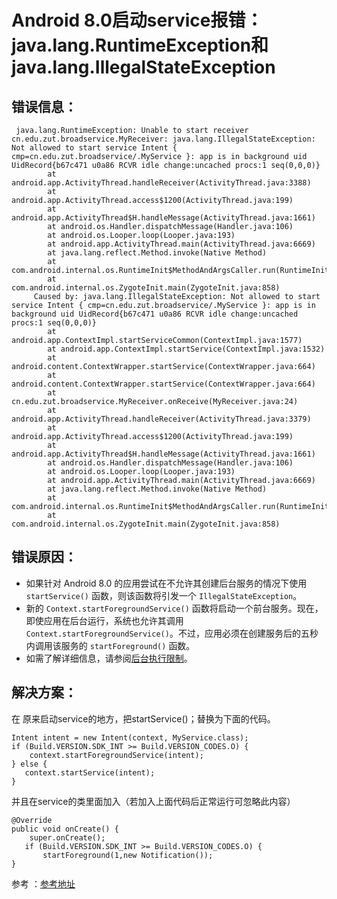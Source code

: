 # Android 8.0启动service报错：java.lang.RuntimeException和java.lang.IllegalStateException

## 错误信息：

```
 java.lang.RuntimeException: Unable to start receiver cn.edu.zut.broadservice.MyReceiver: java.lang.IllegalStateException: Not allowed to start service Intent { cmp=cn.edu.zut.broadservice/.MyService }: app is in background uid UidRecord{b67c471 u0a86 RCVR idle change:uncached procs:1 seq(0,0,0)}
        at android.app.ActivityThread.handleReceiver(ActivityThread.java:3388)
        at android.app.ActivityThread.access$1200(ActivityThread.java:199)
        at android.app.ActivityThread$H.handleMessage(ActivityThread.java:1661)
        at android.os.Handler.dispatchMessage(Handler.java:106)
        at android.os.Looper.loop(Looper.java:193)
        at android.app.ActivityThread.main(ActivityThread.java:6669)
        at java.lang.reflect.Method.invoke(Native Method)
        at com.android.internal.os.RuntimeInit$MethodAndArgsCaller.run(RuntimeInit.java:493)
        at com.android.internal.os.ZygoteInit.main(ZygoteInit.java:858)
     Caused by: java.lang.IllegalStateException: Not allowed to start service Intent { cmp=cn.edu.zut.broadservice/.MyService }: app is in background uid UidRecord{b67c471 u0a86 RCVR idle change:uncached procs:1 seq(0,0,0)}
        at android.app.ContextImpl.startServiceCommon(ContextImpl.java:1577)
        at android.app.ContextImpl.startService(ContextImpl.java:1532)
        at android.content.ContextWrapper.startService(ContextWrapper.java:664)
        at android.content.ContextWrapper.startService(ContextWrapper.java:664)
        at cn.edu.zut.broadservice.MyReceiver.onReceive(MyReceiver.java:24)
        at android.app.ActivityThread.handleReceiver(ActivityThread.java:3379)
        at android.app.ActivityThread.access$1200(ActivityThread.java:199) 
        at android.app.ActivityThread$H.handleMessage(ActivityThread.java:1661) 
        at android.os.Handler.dispatchMessage(Handler.java:106) 
        at android.os.Looper.loop(Looper.java:193) 
        at android.app.ActivityThread.main(ActivityThread.java:6669) 
        at java.lang.reflect.Method.invoke(Native Method) 
        at com.android.internal.os.RuntimeInit$MethodAndArgsCaller.run(RuntimeInit.java:493) 
        at com.android.internal.os.ZygoteInit.main(ZygoteInit.java:858) 
```

## 错误原因：

- 如果针对 Android 8.0 的应用尝试在不允许其创建后台服务的情况下使用 `startService()` 函数，则该函数将引发一个 `IllegalStateException`。
- 新的 `Context.startForegroundService()` 函数将启动一个前台服务。现在，即使应用在后台运行，系统也允许其调用 `Context.startForegroundService()`。不过，应用必须在创建服务后的五秒内调用该服务的 `startForeground()` 函数。
- 如需了解详细信息，请参阅[后台执行限制](https://developer.android.com/preview/features/background.html?hl=zh-cn)。

## 解决方案：

在 原来启动service的地方，把startService()；替换为下面的代码。

```Android
Intent intent = new Intent(context, MyService.class);
if (Build.VERSION.SDK_INT >= Build.VERSION_CODES.O) {
    context.startForegroundService(intent);
} else {
   context.startService(intent);
}
```

并且在service的类里面加入（若加入上面代码后正常运行可忽略此内容）

```
@Override
public void onCreate() {
    super.onCreate();
   if (Build.VERSION.SDK_INT >= Build.VERSION_CODES.O) {
       startForeground(1,new Notification()); 
}
```



参考 ：[参考地址](https://stackoverflow.com/questions/46445265/android-8-0-java-lang-illegalstateexception-not-allowed-to-start-service-inten)